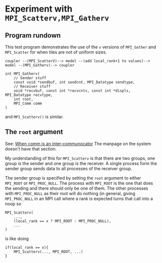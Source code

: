 # Experiment with `MPI_Scatterv,MPI_Gatherv`

## Program rundown

This test program demonstrates the use of the `v` versions of `MPI_Gather` and
`MPI_Scatter` for when tiles are not of uniform sizes.

```
coupler --(MPI_ScatterV)--> model --(add local_rank+1 to values)--> model --(MPI_Gatherv)--> coupler
```

```
int MPI_Gatherv(
    // Sender stuff
    const void *sendbuf, int sendcnt, MPI_Datatype sendtype,
    // Receiver stuff
    void *recvbuf, const int *recvcnts, const int *displs, MPI_Datatype recvtype,
    int root,
    MPI_Comm comm
)
```

and `MPI_Scatterv()` is similar.

## The `root` argument

See: [When comm is an inter-communocator](https://www.open-mpi.org/doc/v4.0/man3/MPI_Scatterv.3.php#toc9)
The manpage on the system doesn't have that section.

My understanding of this for `MPI_Scatterv` is that there are two groups, one
group is the sender and one group is the receiver.  A single process form the
sender group sends data to all processes of the receiver group.

The sender group is specified by setting the `root` argument to either `MPI_ROOT`
or `MPI_PROC_NULL`.  The process with `MPI_ROOT` is the one that does the sending and there should only be one of them.
The other processes with `MPI_PROC_NULL` as their root will do nothing (in general,
giving `MPI_PROC_NULL` in an MPI call where a rank is expected turns that call
into a noop so

```
MPI_Scatterv(
    ...,
    (local_rank == x ? MPI_ROOT : MPI_PROC_NULL),
    ...
)
```
is like doing
```
if(local_rank == x){
    MPI_Scatterv(..., MPI_ROOT, ...)
}
